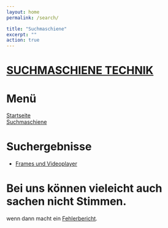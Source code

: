 ```yaml
---
layout: home
permalink: /search/

title: "Suchmaschiene"
excerpt: ""
action: true
---
```

# [SUCHMASCHIENE TECHNIK](/search)
# Menü
[Startseite](/)\
[Suchmaschiene](/search)

# Suchergebnisse
- [Frames und Videoplayer](/search/frame)

# Bei uns können vieleicht auch sachen nicht Stimmen.
wenn dann macht ein [Fehlerbericht](https://github.com/die-techniker/die-techniker.github.io/issues/new/choose).
